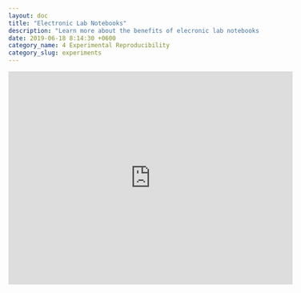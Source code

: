```yaml
---
layout: doc
title: "Electronic Lab Notebooks"
description: "Learn more about the benefits of elecronic lab notebooks (ELNs) and how to choose one"
date: 2019-06-18 8:14:30 +0600
category_name: 4 Experimental Reproducibility
category_slug: experiments
---
```


<iframe src="https://widgets.figshare.com/articles/8267657/embed?show_title=1" width="568" height="426" allowfullscreen="true" frameborder="0"></iframe>